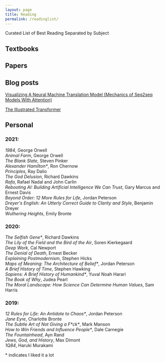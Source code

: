 ```yaml
---
layout: page
title: Reading
permalink: /readinglist/
---
```


Curated List of Best Reading Separated by Subject
## Textbooks

## Papers

## Blog posts
[Visualizing A Neural Machine Translation Model (Mechanics of Seq2seq Models With Attention)](https://jalammar.github.io/visualizing-neural-machine-translation-mechanics-of-seq2seq-models-with-attention/)


[The Illustrated Transformer](https://jalammar.github.io/illustrated-transformer/)
## Personal
### 2021:
*1984*, George Orwell  
*Animal Farm*, George Orwell  
*The Blank Slate*, Steven Pinker  
*Alexander Hamilton\**, Ron Chernow  
*Principles*, Ray Dalio   
*The God Delusion*, Richard Dawkins  
*Rafa*, Rafael Nadal and John Carlin  
*Rebooting AI: Building Artificial Intelligence We Can Trust*, Gary Marcus and Ernest Davis    
*Beyond Order: 12 More Rules for Life*, Jordan Peterson  
*Dreyer's English: An Utterly Correct Guide to Clarity and Style*, Benjamin Dreyer  
*Wuthering Heights*, Emily Bronte  

### 2020:
*The Selfish Gene\**, Richard Dawkins  
*The Lily of the Field and the Bird of the Air*, Soren Kierkegaard  
*Deep Work*, Cal Newport  
*The Denial of Death*, Ernest Becker  
*Explaining Postmodernism*, Stephen Hicks  
*Maps of Meaning: The Architecture of Belief\**, Jordan Peterson  
*A Brief History of Time*, Stephen Hawking  
*Sapiens: A Brief History of Humankind\**, Yuval Noah Harari  
*The Book of Why*, Judea Pearl    
*The Moral Landscape: How Science Can Determine Human Values*, Sam Harris  

### 2019:
*12 Rules for Life: An Antidote to Chaos\**, Jordan Peterson  
*Jane Eyre*, Charlotte Bronte  
*The Subtle Art of Not Giving a F\*ck\**, Mark Manson  
*How to Win Friends and Influence People\**, Dale Carnegie   
*The Fountainhead*, Ayn Rand  
*Jews, God, and History*, Max Dimont  
*1Q84*, Haruki Murakami  


\* indicates I liked it a lot
